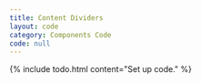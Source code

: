```yaml
---
title: Content Dividers
layout: code
category: Components Code
code: null
---
```


{% include todo.html content="Set up code." %}
